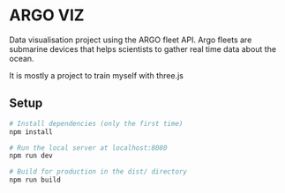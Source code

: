 # ARGO VIZ
Data visualisation project using the ARGO fleet API.
Argo fleets are submarine devices that helps scientists to gather real time data about the ocean.

It is mostly a project to train myself with three.js

## Setup
```bash
# Install dependencies (only the first time)
npm install

# Run the local server at localhost:8080
npm run dev

# Build for production in the dist/ directory
npm run build
```
